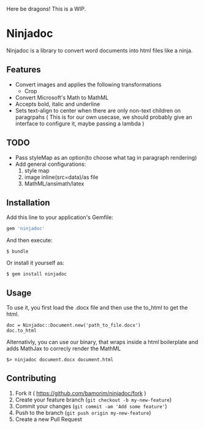 Here be dragons! This is a WIP.

# Ninjadoc

Ninjadoc is a library to convert word documents into html files like a ninja.

## Features

* Convert images and applies the following transformations
  * Crop
* Convert Microsoft's Math to MathML
* Accepts bold, italic and underline
* Sets text-align to center when there are only non-text children on paragrpahs ( This is for our own usecase, we should probably give an interface to configure it, maybe passing a lambda )

## TODO

* Pass styleMap as an option(to choose what tag in paragraph rendering)
* Add general configurations:
  1. style map
  2. image inline(src=data)/as file
  3. MathML/ansimath/latex

## Installation

Add this line to your application's Gemfile:

```ruby
gem 'ninjadoc'
```

And then execute:

    $ bundle

Or install it yourself as:

    $ gem install ninjadoc

## Usage

To use it, you first load the .docx file and then use the to_html to get the html.

    doc = Ninjadoc::Document.new('path_to_file.docx')
    doc.to_html

Alternativly, you can use our binary, that wraps inside a html boilerplate and adds MathJax to correcly render the MathML

    $> ninjadoc document.docx document.html

## Contributing

1. Fork it ( https://github.com/bamorim/ninjadoc/fork )
2. Create your feature branch (`git checkout -b my-new-feature`)
3. Commit your changes (`git commit -am 'Add some feature'`)
4. Push to the branch (`git push origin my-new-feature`)
5. Create a new Pull Request
